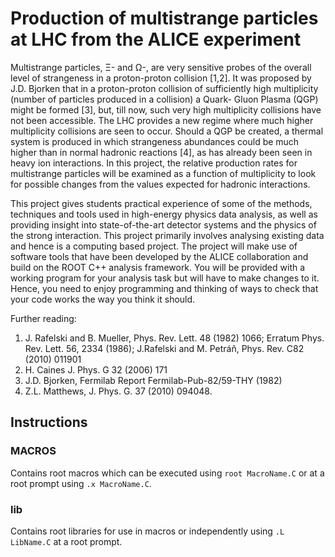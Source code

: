 # Production of multistrange particles at LHC from the ALICE experiment

Multistrange particles, Ξ- and Ω-, are very sensitive probes of the overall level of strangeness in a proton-proton collision [1,2]. It was proposed by J.D. Bjorken that in a proton-proton collision of sufficiently high multiplicity (number of particles produced in a collision) a Quark- Gluon Plasma (QGP) might be formed [3], but, till now, such very high multiplicity collisions have not been accessible. The LHC provides a new regime where much higher multiplicity collisions are seen to occur. Should a QGP be created, a thermal system is produced in which strangeness abundances could be much higher than in normal hadronic reactions [4], as has already been seen in heavy ion interactions. In this project, the relative production rates for multistrange particles will be examined as a function of multiplicity to look for possible changes from the values expected for hadronic interactions.

This project gives students practical experience of some of the methods, techniques and tools used in high-energy physics data analysis, as well as providing insight into state-of-the-art detector systems and the physics of the strong interaction. This project primarily involves analysing existing data and hence is a computing based project. The project will make use of software tools that have been developed by the ALICE collaboration and build on the ROOT C++ analysis framework. You will be provided with a working program for your analysis task but will have to make changes to it. Hence, you need to enjoy programming and thinking of ways to check that your code works the way you think it should.

Further reading:

1. J. Rafelski and B. Mueller, Phys. Rev. Lett. 48 (1982) 1066; Erratum Phys. Rev. Lett. 56, 2334 (1986); J.Rafelski and M. Petráň, Phys. Rev. C82 (2010) 011901
2. H. Caines J. Phys. G 32 (2006) 171
3. J.D. Bjorken, Fermilab Report Fermilab-Pub-82/59-THY (1982)
4. Z.L. Matthews, J. Phys. G. 37 (2010) 094048.


## Instructions

### MACROS
Contains root macros which can be executed using `root MacroName.C` or at a root prompt using `.x MacroName.C`.

### lib
Contains root libraries for use in macros or independently using `.L LibName.C` at a root prompt.